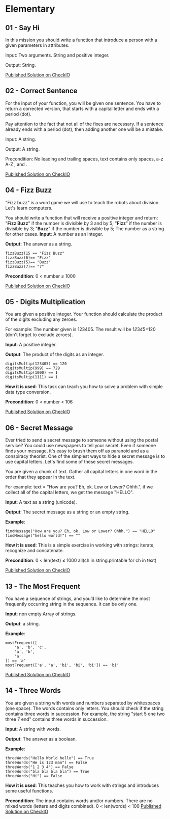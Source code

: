 # Elementary

## 01 - Say Hi

In this mission you should write a function that introduce a person with a given parameters in attributes.

Input: Two arguments. String and positive integer.

Output: String.

[Published Solution on CheckIO](https://js.checkio.org/mission/say-hi/publications/BenMerch/js-node/might-as-well-get-these-done/)

## 02 - Correct Sentence

For the input of your function, you will be given one sentence. You have to return a corrected version, that starts with a capital letter and ends with a period (dot).

Pay attention to the fact that not all of the fixes are necessary. If a sentence already ends with a period (dot), then adding another one will be a mistake.

Input: A string.

Output: A string.

Precondition: No leading and trailing spaces, text contains only spaces, a-z A-Z , and .

[Published Solution on CheckIO](https://js.checkio.org/mission/correct-sentence/publications/BenMerch/js-node/can-you-replace-with-regex-in-js/)

## 04 - Fizz Buzz

"Fizz buzz" is a word game we will use to teach the robots about division. Let's learn computers.

You should write a function that will receive a positive integer and return:
"**Fizz Buzz**" if the number is divisible by 3 and by 5;
"**Fizz**" if the number is divisible by 3;
"**Buzz**" if the number is divisible by 5;
The number as a string for other cases.
**Input**: A number as an integer.

**Output:** The answer as a string.
```
fizzBuzz(15 == "Fizz Buzz"
fizzBuzz(6)== "Fizz"
fizzBuzz(5)== "Buzz"
fizzBuzz(7)== "7"
```
**Precondition**: 0 < number ≤ 1000

[Published Solution on CheckIO](https://js.checkio.org/mission/fizz-buzz/publications/BenMerch/js-node/really-needs-optimized/)

## 05 - Digits Multiplication

You are given a positive integer. Your function should calculate the product of the digits excluding any zeroes.

For example: The number given is 123405. The result will be 1*2*3*4*5=120 (don't forget to exclude zeroes).

**Input**: A positive integer.

**Output**: The product of the digits as an integer.
```
digitsMultip(123405) == 120
digitsMultip(999) == 729
digitsMultip(1000) == 1
digitsMultip(1111) == 1
```
**How it is used**: This task can teach you how to solve a problem with simple data type conversion.

**Precondition**: 0 < number < 106

[Published Solution on CheckIO](https://js.checkio.org/mission/digits-multiplication/publications/BenMerch/js-node/first/)

## 06 - Secret Message

Ever tried to send a secret message to someone without using the postal service? You could use newspapers to tell your secret. Even if someone finds your message, it's easy to brush them off as paranoid and as a conspiracy theorist. One of the simplest ways to hide a secret message is to use capital letters. Let's find some of these secret messages.

You are given a chunk of text. Gather all capital letters in one word in the order that they appear in the text.

For example: text = "How are you? Eh, ok. Low or Lower? Ohhh.", if we collect all of the capital letters, we get the message "HELLO".

**Input**: A text as a string (unicode).

**Output**: The secret message as a string or an empty string.

**Example**:
```
findMessage("How are you? Eh, ok. Low or Lower? Ohhh.") == "HELLO"
findMessage("hello world!") == ""
```
**How it is used**: This is a simple exercise in working with strings: iterate, recognize and concatenate.

**Precondition**: 0 < len(text) ≤ 1000
all(ch in string.printable for ch in text)

[Published Solution on CheckIO](https://js.checkio.org/mission/secret-message/publications/BenMerch/js-node/i-know-it-sucks/)

## 13 - The Most Frequent

You have a sequence of strings, and you’d like to determine the most frequently occurring string in the sequence. It can be only one.

**Input**: non empty Array of strings.

**Output**: a string.

**Example**:
```
mostFrequent([
    'a', 'b', 'c', 
    'a', 'b',
    'a'
]) == 'a'
mostFrequent(['a', 'a', 'bi', 'bi', 'bi']) == 'bi'
```

[Published Solution on CheckIO](https://js.checkio.org/mission/the-most-frequent/publications/BenMerch/js-node/just-got-her-done-nothing-special/)

## 14 - Three Words
You are given a string with words and numbers separated by whitespaces (one space). The words contains only letters. You should check if the string contains three words in succession. For example, the string "start 5 one two three 7 end" contains three words in succession.

**Input**: A string with words.

**Output**: The answer as a boolean.

**Example**:
```
threeWords("Hello World hello") == True
threeWords("He is 123 man") == False
threeWords("1 2 3 4") == False
threeWords("bla bla bla bla") == True
threeWords("Hi") == False
```
**How it is used**: This teaches you how to work with strings and introduces some useful functions.

**Precondition**: The input contains words and/or numbers. There are no mixed words (letters and digits combined).
0 < len(words) < 100
[Published Solution on CheckIO](https://js.checkio.org/mission/three-words/publications/BenMerch/js-node/better-than-nothing/)